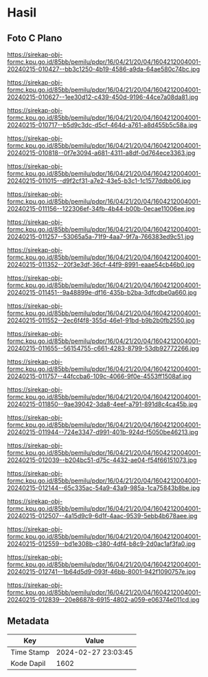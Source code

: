 # Hasil

## Foto C Plano

https://sirekap-obj-formc.kpu.go.id/85bb/pemilu/pdpr/16/04/21/20/04/1604212004001-20240215-010427--bb3c1250-4b19-4586-a9da-64ae580c74bc.jpg

https://sirekap-obj-formc.kpu.go.id/85bb/pemilu/pdpr/16/04/21/20/04/1604212004001-20240215-010627--1ee30d12-c439-450d-9196-44ce7a08da81.jpg

https://sirekap-obj-formc.kpu.go.id/85bb/pemilu/pdpr/16/04/21/20/04/1604212004001-20240215-010717--b5d9c3dc-d5cf-464d-a761-a8d455b5c58a.jpg

https://sirekap-obj-formc.kpu.go.id/85bb/pemilu/pdpr/16/04/21/20/04/1604212004001-20240215-010818--0f7e3094-a681-4311-a8df-0d764ece3363.jpg

https://sirekap-obj-formc.kpu.go.id/85bb/pemilu/pdpr/16/04/21/20/04/1604212004001-20240215-011015--d9f2cf31-a7e2-43e5-b3c1-1c1577ddbb06.jpg

https://sirekap-obj-formc.kpu.go.id/85bb/pemilu/pdpr/16/04/21/20/04/1604212004001-20240215-011156--122306ef-34fb-4b44-b00b-0ecae11006ee.jpg

https://sirekap-obj-formc.kpu.go.id/85bb/pemilu/pdpr/16/04/21/20/04/1604212004001-20240215-011257--53065a5a-71f9-4aa7-9f7a-766383ed9c51.jpg

https://sirekap-obj-formc.kpu.go.id/85bb/pemilu/pdpr/16/04/21/20/04/1604212004001-20240215-011352--20f3e3df-36cf-44f9-8991-eaae54cb46b0.jpg

https://sirekap-obj-formc.kpu.go.id/85bb/pemilu/pdpr/16/04/21/20/04/1604212004001-20240215-011451--9a48899e-df16-435b-b2ba-3dfcdbe0a660.jpg

https://sirekap-obj-formc.kpu.go.id/85bb/pemilu/pdpr/16/04/21/20/04/1604212004001-20240215-011552--2ec6f4f8-355d-46e1-91bd-b9b2b0fb2550.jpg

https://sirekap-obj-formc.kpu.go.id/85bb/pemilu/pdpr/16/04/21/20/04/1604212004001-20240215-011655--56154755-c661-4283-8799-53db92772266.jpg

https://sirekap-obj-formc.kpu.go.id/85bb/pemilu/pdpr/16/04/21/20/04/1604212004001-20240215-011757--44fccba6-109c-4066-9f0e-4553ff1508af.jpg

https://sirekap-obj-formc.kpu.go.id/85bb/pemilu/pdpr/16/04/21/20/04/1604212004001-20240215-011850--9ae39042-3da8-4eef-a791-891d8c4ca45b.jpg

https://sirekap-obj-formc.kpu.go.id/85bb/pemilu/pdpr/16/04/21/20/04/1604212004001-20240215-011944--724e3347-d991-401b-924d-f5050be46213.jpg

https://sirekap-obj-formc.kpu.go.id/85bb/pemilu/pdpr/16/04/21/20/04/1604212004001-20240215-012039--b204bc51-d75c-4432-ae04-f54f66151073.jpg

https://sirekap-obj-formc.kpu.go.id/85bb/pemilu/pdpr/16/04/21/20/04/1604212004001-20240215-012144--65c335ac-54a9-43a9-985a-1ca75843b8be.jpg

https://sirekap-obj-formc.kpu.go.id/85bb/pemilu/pdpr/16/04/21/20/04/1604212004001-20240215-012507--4a15d9c9-6d1f-4aac-9539-5ebb4b678aee.jpg

https://sirekap-obj-formc.kpu.go.id/85bb/pemilu/pdpr/16/04/21/20/04/1604212004001-20240215-012559--bd1e308b-c380-4df4-b8c9-2d0ac1af3fa0.jpg

https://sirekap-obj-formc.kpu.go.id/85bb/pemilu/pdpr/16/04/21/20/04/1604212004001-20240215-012741--1b64d5d9-093f-46bb-8001-942f1090757e.jpg

https://sirekap-obj-formc.kpu.go.id/85bb/pemilu/pdpr/16/04/21/20/04/1604212004001-20240215-012839--20e86878-6915-4802-a059-e06374e011cd.jpg


## Metadata

| Key        | Value               |
| ---------- | ------------------- |
| Time Stamp | 2024-02-27 23:03:45 |
| Kode Dapil | 1602                |



